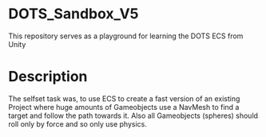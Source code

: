 # DOTS_Sandbox_V5
This repository serves as a playground for learning the DOTS ECS from Unity

# Description
The selfset task was, to use ECS to create a fast version of an existing Project where huge amounts of Gameobjects use a NavMesh to find a target and follow the path towards it. Also all Gameobjects (spheres) should roll only by force and so only use physics.
